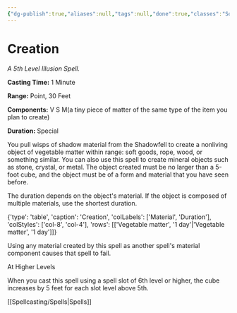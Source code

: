 ```yaml
---
{"dg-publish":true,"aliases":null,"tags":null,"done":true,"classes":"Sorcerer, Wizard, Artificer,","spellLevel":5,"school":"Illusion","source":"PHB","permalink":"/spells/creation/","dgHomeLink":false,"dgPassFrontmatter":true}
---
```


# Creation
*A 5th Level Illusion Spell.*

**Casting Time:** 1 Minute

**Range:** Point, 30 Feet

**Components:** V S M(a tiny piece of matter of the same type of the item you plan to create)

**Duration:** Special

You pull wisps of shadow material from the Shadowfell to create a nonliving object of vegetable matter within range: soft goods, rope, wood, or something similar. You can also use this spell to create mineral objects such as stone, crystal, or metal. The object created must be no larger than a 5-foot cube, and the object must be of a form and material that you have seen before.



The duration depends on the object's material. If the object is composed of multiple materials, use the shortest duration.



{'type': 'table', 'caption': 'Creation', 'colLabels': ['Material', 'Duration'], 'colStyles': ['col-8', 'col-4'], 'rows': [['Vegetable matter', '1 day'|'Vegetable matter', '1 day']]}



Using any material created by this spell as another spell's material component causes that spell to fail.

At Higher Levels

When you cast this spell using a spell slot of 6th level or higher, the cube increases by 5 feet for each slot level above 5th.

[[Spellcasting/Spells|Spells]]